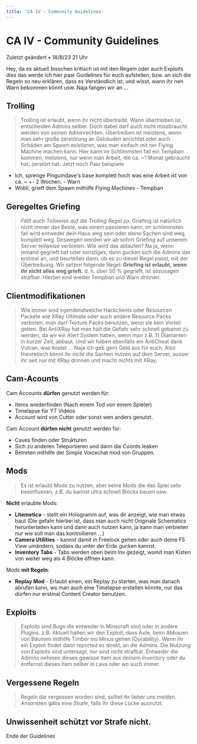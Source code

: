 ```yaml
---
title: 'CA IV - Community Guidelines'
---
```


# CA IV - Community Guidelines

Zuletzt geändert • 18/8/23 21 Uhr

Hey, da es aktuell bisschen kritisch ist mit den Regeln oder auch Exploits dies das werde ich hier paar Guidelines für euch aufstellen, bzw. an sich die Regeln so neu erklären, dass es Verständlich ist, und wisst, wann ihr nen Warn bekommen könnt usw. Naja fangen wir an ...


## Trolling

> Trolling ist erlaubt, wenn ihr nicht übertreibt. Wann übertreiben ist, entscheiden Admins selber. Doch dabei darf auch nicht missbraucht werden von seinen Adminrechten. Übertreiben ist meistens, wenn man sehr große zerstörung an Gebäuden anrichtet oder auch Schäden am Spawn existieren, was man einfach mit ner Flying Machine machen kann. Hier kann im Schlimmsten fall ein Tempban kommen, meistens, nur wenn man Arbeit, die ca. ~1 Monat gebraucht hat, zerstört hat. Jetzt noch Paar beispiele

- Ich, sprenge Pinguindave's base komplett hoch was eine Arbeit ist von ca. ~ +- 2 Wochen. - Warn
- Wobli, grieft dem Spawn mithilfe Flying Machines - Tempban



## Geregeltes Griefing

> *Fällt auch Teilweise auf die Trolling Regel zu*. Griefing ist natürlich nicht immer das Beste, was einem passieren kann, im schlimmsten fall wird entweder dein Haus weg sein oder deine Sachen sind weg, komplett weg. Deswegen werden wir ab sofort Griefing auf unserem Server teilweise verbieten. Wie wird das ablaufen? Na ja, wenn jemand gegrieft hat oder sonstiges, dann gucken sich die Admins das erstmal an, und beurteilen dann, ob es zu dieser Regel passt, mit der Übertreibung. Wir setzen folgende Regel: **Griefing ist erlaubt, wenn ihr nicht alles weg grieft.** d. h. über 50 % gegrieft, ist sozusagen strafbar. Hierbei sind wieder Tempban und Warn drinnen.

## Clientmodifikationen

> Wie immer sind irgendendwelche Hackclients oder Resourcen Packete wie XRay Ultimate oder auch andere Resource Packs verboten, man darf Texture Packs benutzen, wenn sie kein Vorteil geben. Bei AntiXRay hat man halt die Gefahr sehr schnell gebannt zu werden, da wir ein Alert System haben, wenn man z.B. 11 Diamanten in kurzer Zeit, abbaut. Und wir haben ebenfalls ein AntiCheat dank Vulcan, was kostet ... Naja ich geb gern Geld aus für euch. Also theoretisch könnt ihr nicht die Sachen nutzen auf dem Server, ausser ihr seit nur mit XRay drinnen und macht nichts mit XRay.


## Cam-Acounts

Cam Accounts **dürfen** genutzt werden für:

- Items wiederfinden (Nach einem Tod von einem Spieler)
- Timelapse für YT Videos
- Account wird von Cutter oder sonst wen anders genutzt.

Cam Account **dürfen nicht** genutzt werden für:

- Caves finden oder Strukturen
- Sich zu anderen Teleportieren und dann die Coords leaken
- Betreten mithilfe der Simple Voicechat mod von Gruppen.


## Mods

> Es ist erlaubt Mods zu nutzen, aber keine Mods die das Spiel sehr beeinflussen, z.B. du kannst ultra schnell Blocks bauen usw.

**Nicht** erlaubte Mods:

- **Litemetica** - stellt ein Hologramm auf, was dir anzeigt, wie man etwas baut (Die gefahr hierbei ist, dass man auch nicht Originale Schematics herunterladen kann und dann auch nutzen kann, ja kann man verbieten nur wie soll man das kontrollieren ...)
- **Camera Utilities** - kannst damit in Freelook gehen oder auch deine F5 View umändern, sodass du unter der Erde gucken kannst.
- **Inventory Tabs** - Tabs werden oben beim Inv gezeigt, womit man Kisten von weiter weg als 4 Blöcke öffnen kann.

Mods **mit Regeln**:

- **Replay Mod** - Erlaubt einen, ein Replay zu starten, was man danach abrufen kann, wo man auch eine Timelapse erstellen könnte, nur das dürfen nur erstmal Content Creator benutzen.


## Exploits

> Exploits sind Bugs die entweder in Minecraft sind oder in andere Plugins. z.B. Aktuell haben wir den Exploit, dass Äxte, beim Abbauen von Bäumen mithilfe Timber ins Minus gehen (Durability). Wenn ihr ein Exploit findet dann reported es direkt, an die Admins. Die Nutzung von Exploits sind untersagt, nur sind nicht strafbar. Entweder die Admins nehmen dieses gewisse Item aus deinem Inventory oder du entfernst dieses Item selber in Lava oder wo auch immer.


## Vergessene Regeln

> Regeln die vergessen worden sind, solltet ihr lieber uns melden. Ansonsten gäbs eine Strafe, falls ihr diese Lücke ausnutzt.


## Unwissenheit schützt vor Strafe nicht.



Ende der Guidelines